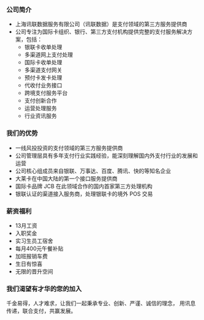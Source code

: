 ### 公司简介
- 上海讯联数据服务有限公司（讯联数据）是支付领域的第三方服务提供商
- 公司专注为国际卡组织、银行、第三方支付机构提供完整的支付服务解决方案，包括：
    - 银联卡收单处理
    - 多渠道网上支付处理
    - 国际卡收单处理
    - 多渠道支付网关
    - 预付卡发卡处理
    - 代收付业务接口
    - 跨境支付服务平台
    - 支付创新合作
    - 运营处理服务
    - 行业资讯服务

### 我们的优势
- 一线风投投资的支付领域的第三方服务提供商
- 公司管理层具有多年支付行业实践经验，能深刻理解国内外支付行业的发展和运营
- 公司核心组成员来自银联、万事达、百度、腾讯、快的等知名企业
- 大莱卡在中国大陆的第一个接口服务提供商
- 国际卡品牌 JCB 在此领域合作的国内首家第三方处理机构
- 银联认证的渠道接入服务商，处理银联卡的境外 POS 交易

### 薪资福利
- 13月工资
- 入职奖金
- 实习生员工宿舍
- 每月400元午餐补贴
- 加班报销车费
- 生日有惊喜
- 无限的晋升空间

### 我们渴望有才华的您的加入
千金易得，人才难求，让我们一起秉承专业、创新、严谨、诚信的理念，
用讯息传递，联合支付，共赢发展。
